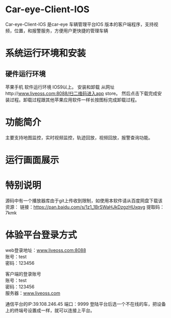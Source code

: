 # Car-eye-Client-IOS
Car-eye-Client-IOS 是car-eye 车辆管理平台IOS 版本的客户端程序，支持视频，位置，和报警服务，方便用户更快捷的管理车辆

# 系统运行环境和安装
## 硬件运行环境
苹果手机
软件运行环境
IOS9以上。
安装和卸载
从网址http://www.liveoss.com:8088/扫二维码进入app store。 
然后点击下载完成安装过程。卸载过程跟其他苹果应用软件一样长按图标完成卸载过程。

# 功能简介

主要支持地图监控，实时视频监控，轨迹回放，视频回放，报警查询功能。

# 运行画面展示


# 特别说明

源码中有一个播放器库由于git上传收到限制，如使用本软件请从百度网盘下载该资源：
链接：https://pan.baidu.com/s/1z1_1BrSWaHJkDzgzHUxqvg 
提取码：7kmk


# 体验平台登录方式

web登录地址：www.liveoss.com:8088    
账号：test      
密码：123456     

客户端的登录账号     
账号：test    
密码：123456   
服务器：www.liveoss.com     

通信平台的IP:39.108.246.45
端口：9999
登陆平台后选一个不在线的车，把设备上的终端号设置成一样，就可以连接上平台。
